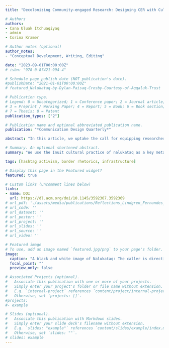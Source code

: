 ```yaml
---
title: "Decolonizing Community-engaged Research: Designing CER with Cultural Humility as a Foundational Value"

# Authors
authors:
- Cana Uluak Itchuaqiyaq
- admin
- Corina Kramer

# Author notes (optional)
author_notes:
- "Conceptual Development, Writing, Editing"

date: "2023-09-01T00:00:00Z"
# isbn: "978-0-87421-994-4"

# Schedule page publish date (NOT publication's date).
#publishDate: "2021-01-01T00:00:00Z"
# featured_Nalukataq-by-Dylan-Paisaq-Crosby-Courtesy-of-Aqqaluk-Trust

# Publication type.
# Legend: 0 = Uncategorized; 1 = Conference paper; 2 = Journal article;
# 3 = Preprint / Working Paper; 4 = Report; 5 = Book; 6 = Book section;
# 7 = Thesis; 8 = Patent
publication_types: ["2"]

# Publication name and optional abbreviated publication name.
publication: "*Communication Design Quarterly*"

abstract: "In this article, we uptake the call for equipping researchers in practicing socially just CER in Indigenous communities through developing a framework for cultural humility in CER. Sparked by our research team’s experience considering the potential of CER to transform and contribute to the needs of both tribal and academic communities, we present cultural humility as a personal precondition for socially just, decolonial CER practice. We use the Inuit cultural practice of nalukataq as a key metaphor to present our framework for cultural humility: listening to the caller, setting your feet, pulling equally, staying in sync."

# Summary. An optional shortened abstract.
summary: "We use the Inuit cultural practice of nalukataq as a key metaphor to present our community-engaged research framework for cultural humility: listening to the caller, setting your feet, pulling equally, staying in sync."

tags: [hashtag activism, border rhetorics, infrastructure]

# Display this page in the Featured widget?
featured: true

# Custom links (uncomment lines below)
links:
- name: DOI
  url: https://dl.acm.org/doi/10.1145/3592367.3592369
# url_pdf: './assets/media/publications/Reflections_Lindgren_Fernandes_22.1_102122.pdf'
# url_code: ''
# url_dataset: ''
# url_poster: ''
# url_project: ''
# url_slides: ''
# url_source: ''
# url_video: ''

# Featured image
# To use, add an image named `featured.jpg/png` to your page's folder. 
image:
  caption: "A black and white image of Nalukataq: The caller is directing pullers, their hand feeling the movement of the blanket. The jumper is tossed straight up into the air from a walrus skin blanket in a balanced orientation. Figure by Dylan Paisaq Crosby, courtesy of Aqqaluk Trust."
  focal_point: ""
  preview_only: false

# Associated Projects (optional).
#   Associate this publication with one or more of your projects.
#   Simply enter your project's folder or file name without extension.
#   E.g. `internal-project` references `content/project/internal-project/index.md`.
#   Otherwise, set `projects: []`.
#projects:
#- example

# Slides (optional).
#   Associate this publication with Markdown slides.
#   Simply enter your slide deck's filename without extension.
#   E.g. `slides: "example"` references `content/slides/example/index.md`.
#   Otherwise, set `slides: ""`.
# slides: example
---
```



